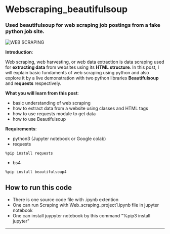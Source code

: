 # Webscraping_beautifulsoup
### Used beautifulsoup for web scraping job postings from a fake python job site.
![WEB SCRAPING](https://user-images.githubusercontent.com/99786576/218237091-c8d0a9d7-e793-4b2b-ade1-40405441c3a4.jpg)

**Introduction**:

Web scraping, web harvesting, or web data extraction is data scraping used for **extracting data** from websites using its **HTML structure**. In this post, I will explain basic fundaments of web scraping using python and also explore it by a live demonstration with two python libraries **Beautifulsoup** and **requests** respectively.

**What you will learn from this post**:

* basic understanding of web scraping
* how to extract data from a website using classes and HTML tags
* how to use requests module to get data
* how to use Beautifulsoup

**Requirements**:
* python3 (Jupyter notebook or Google colab)
* requests

``` %pip install requests ```
* bs4

``` %pip install beautifulsoup4 ```

## How to run this code


* There is one source code file with .ipynb extention
* One can run Scraping with Web_scraping_project1.ipynb file in jupyter notebook 
* One can install juypyter notebook by this command "%pip3 install jupyter"

---------------------------------------------------------------------------------
